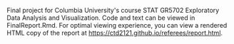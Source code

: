 Final project for Columbia University's course STAT GR5702 Exploratory Data Analysis and Visualization. Code and text can be viewed in FinalReport.Rmd. For optimal viewing experience, you can view a rendered HTML copy of the report at https://ctd2121.github.io/referees/report.html.

